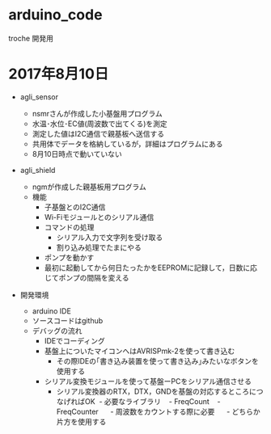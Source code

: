 # arduino_code
troche 開発用

# 2017年8月10日
- agli_sensor
  - nsmrさんが作成した小基盤用プログラム
  - 水温･水位･EC値(周波数で出てくる)を測定
  - 測定した値はI2C通信で親基板へ送信する
  - 共用体でデータを格納しているが，詳細はプログラムにある
  - 8月10日時点で動いていない

- agli_shield
  - ngmが作成した親基板用プログラム
  - 機能
    - 子基盤とのI2C通信
    - Wi-Fiモジュールとのシリアル通信
    - コマンドの処理
      - シリアル入力で文字列を受け取る
      - 割り込み処理でたまにやる
    - ポンプを動かす
    - 最初に起動してから何日たったかをEEPROMに記録して，日数に応じてポンプの間隔を変える

- 開発環境
  - arduino IDE
  - ソースコードはgithub
  - デバッグの流れ
    - IDEでコーディング
    - 基盤上についたマイコンへはAVRISPmk-2を使って書き込む
      - その際IDEの｢書き込み装置を使って書き込み｣みたいなボタンを使用する
    - シリアル変換モジュールを使って基盤ーPCをシリアル通信させる
      - シリアル変換器のRTX，DTX，GNDを基盤の対応するところにつなげればOK
  - 必要なライブラリ
    - FreqCount
    - FreqCounter
      - 周波数をカウントする際に必要
      - どちらか片方を使用する
